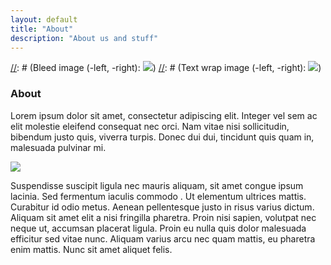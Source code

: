 ```yaml
---
layout: default
title: "About"
description: "About us and stuff"
---
```


[//]: # (Copy and paste the <img ...> tag below to add an image.)
[//]: # (Standard image: <img src="http://www.placekitten.com/300/200" class="image">)
[//]: # (Bleed image (-left, -right): <img src="http://www.placekitten.com/300/200" class="image image--bleed-left">)
[//]: # (Text wrap image (-left, -right): <img src="http://www.placekitten.com/300/200" class="image float-left">)

### About

Lorem ipsum dolor sit amet, consectetur adipiscing elit. Integer vel sem ac elit molestie eleifend consequat nec orci. Nam vitae nisi sollicitudin, bibendum justo quis, viverra turpis. Donec dui dui, tincidunt quis quam in, malesuada pulvinar mi.

<img src="/images/magnet.svg" class="image svg">

Suspendisse suscipit ligula nec mauris aliquam, sit amet congue ipsum lacinia. Sed fermentum iaculis commodo
. Ut elementum ultrices mattis. Curabitur id odio metus. Aenean pellentesque justo in risus varius dictum. Aliquam sit amet elit a nisi fringilla pharetra. Proin nisi sapien, volutpat nec neque ut, accumsan placerat ligula. Proin eu nulla quis dolor malesuada efficitur sed vitae nunc. Aliquam varius arcu nec quam mattis, eu pharetra enim mattis. Nunc sit amet aliquet felis.
